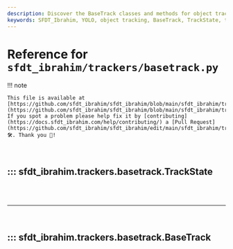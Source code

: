 ```yaml
---
description: Discover the BaseTrack classes and methods for object tracking in YOLO by SFDT_Ibrahim. Learn about TrackState, BaseTrack attributes, and methods.
keywords: SFDT_Ibrahim, YOLO, object tracking, BaseTrack, TrackState, tracking methods, TrackState enumeration, object detection
---
```


# Reference for `sfdt_ibrahim/trackers/basetrack.py`

!!! note

    This file is available at [https://github.com/sfdt_ibrahim/sfdt_ibrahim/blob/main/sfdt_ibrahim/trackers/basetrack.py](https://github.com/sfdt_ibrahim/sfdt_ibrahim/blob/main/sfdt_ibrahim/trackers/basetrack.py). If you spot a problem please help fix it by [contributing](https://docs.sfdt_ibrahim.com/help/contributing/) a [Pull Request](https://github.com/sfdt_ibrahim/sfdt_ibrahim/edit/main/sfdt_ibrahim/trackers/basetrack.py) 🛠️. Thank you 🙏!

<br>

## ::: sfdt_ibrahim.trackers.basetrack.TrackState

<br><br><hr><br>

## ::: sfdt_ibrahim.trackers.basetrack.BaseTrack

<br><br>
